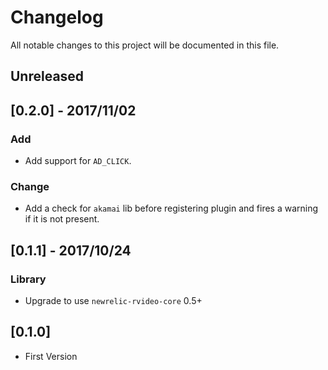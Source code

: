 # Changelog
All notable changes to this project will be documented in this file.

## Unreleased

## [0.2.0] - 2017/11/02
### Add
- Add support for `AD_CLICK`.

### Change
- Add a check for `akamai` lib before registering plugin and fires a warning if it is not present.

## [0.1.1] - 2017/10/24
### Library
- Upgrade to use `newrelic-rvideo-core` 0.5+

## [0.1.0]
- First Version